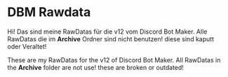 # DBM Rawdata

Hi! Das sind meine RawDatas für die v12 vom Discord Bot Maker.
Alle RawDatas die im **Archive** Ordner sind nicht benutzen! diese sind kaputt oder Veraltet!

These are my RawDatas for the v12 of Discord Bot Maker.
All RawDatas in the **Archive** folder are not use! these are broken or outdated!
